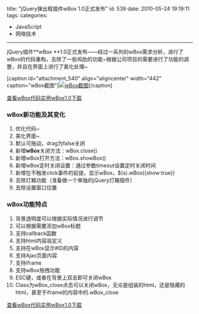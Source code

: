 title: "jQuery弹出框插件wBox 1.0正式发布"
id: 539
date: 2010-05-24 19:19:11
tags: 
categories: 
- JavaScript
- 网络技术
---

jQuery插件**wBox **1.0正式发布——经过一系列的wBox需求分析，进行了wBox的代码重构，去除了一些鸡肋的功能~根据公司项目的需要进行了功能的调整，并且在界面上进行了美化处理~

[caption id="attachment_540" align="aligncenter" width="442" caption="wBox截图"][![wBox截图](http://js8.in/wp-content/uploads/2010/05/Snap2.jpg "wBox截图")](http://js8.in/wp-content/uploads/2010/05/Snap2.jpg)[/caption]

[查看wBox代码实例](http://js8.in/wbox/)[wBox1.0下载](http://code.google.com/p/jquery-wbox/downloads/list)

### wBox新功能及其变化

1.  优化代码~
2.  美化界面~
3.  默认可拖动，drag为false关闭
4.  新增**wBox**关闭方法：wBox.close()
5.  新增wBox打开方法：wBox.showBox()
6.  新增wBox定时关闭设置：通过参数timeout设置定时关闭时间
7.  新增在不触发click事件的前提，显示wBox，$(s).wBox({show:true})
8.  去除灯箱功能（准备做一个单独的jQuery灯箱插件）
9.  去除设置窗口位置
<!--more-->

### wBox功能特点

1.  背景透明度可以根据实际情况进行调节
2.  可以根据需要添加wBox标题
3.  支持callback函数
4.  支持html内容自定义
5.  支持在wBox显示#ID的内容
6.  支持Ajax页面内容
7.  支持iframe
8.  支持wBox拖拽功能
9.  ESC键，或者在背景上双击即可关闭wBox
10.  Class为wBox_close点击可以关闭wBox，无论是组装的html，还是隐藏的html，甚至于iframe的内容中的.wBox_close

[查看wBox代码实例](http://js8.in/wbox/)[wBox1.0下载](http://code.google.com/p/jquery-wbox/downloads/list)